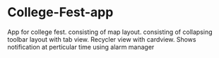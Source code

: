 # College-Fest-app
App for college fest.
consisting of map layout.
consisting of collapsing toolbar layout with tab view.
Recycler view with cardview.
Shows notification at perticular time using alarm manager
